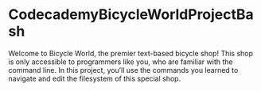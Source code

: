 # CodecademyBicycleWorldProjectBash
Welcome to Bicycle World, the premier text-based bicycle shop! This shop is only accessible to programmers like you, who are familiar with the command line.  In this project, you’ll use the commands you learned to navigate and edit the filesystem of this special shop.

